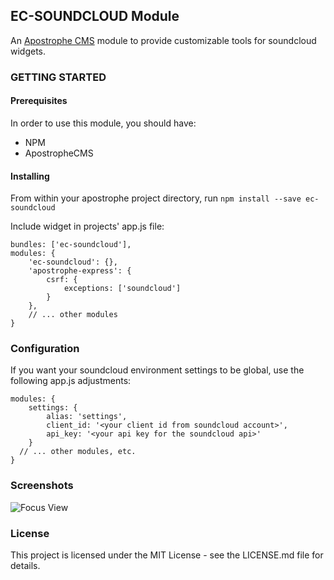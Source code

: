 ## EC-SOUNDCLOUD Module
An [Apostrophe CMS](http://apostrophecms.org/) module to provide customizable tools for soundcloud widgets.


### GETTING STARTED

#### Prerequisites
In order to use this module, you should have:
- NPM
- ApostropheCMS

#### Installing
From within your apostrophe project directory, run
 `npm install --save ec-soundcloud`

Include widget in projects' app.js file:

```
bundles: ['ec-soundcloud'],
modules: {
    'ec-soundcloud': {},
    'apostrophe-express': {
        csrf: {
            exceptions: ['soundcloud']
        }
    },
    // ... other modules
}
```

### Configuration
If you want your soundcloud environment settings to be global, use the following app.js adjustments:

```
modules: {
    settings: {
        alias: 'settings',
        client_id: '<your client id from soundcloud account>',
        api_key: '<your api key for the soundcloud api>'
    }
  // ... other modules, etc.
}
```

### Screenshots
![Focus View](http://porterlibby.herokuapp.com/img_content/ec-soundcloud.png)

### License
This project is licensed under the MIT License - see the LICENSE.md file for details.
